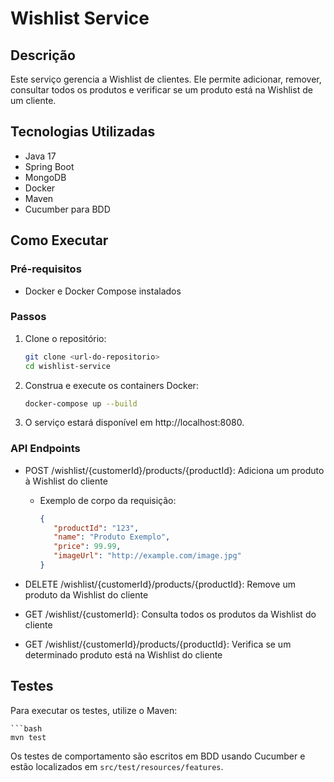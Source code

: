 # Wishlist Service

## Descrição

Este serviço gerencia a Wishlist de clientes. Ele permite adicionar, remover, consultar todos os produtos e verificar se um produto está na Wishlist de um cliente.

## Tecnologias Utilizadas

- Java 17
- Spring Boot
- MongoDB
- Docker
- Maven
- Cucumber para BDD

## Como Executar

### Pré-requisitos

- Docker e Docker Compose instalados

### Passos

1. Clone o repositório:
   ```bash
   git clone <url-do-repositorio>
   cd wishlist-service

2. Construa e execute os containers Docker:
    ```bash
    docker-compose up --build

3. O serviço estará disponível em http://localhost:8080.

### API Endpoints

+ POST /wishlist/{customerId}/products/{productId}: Adiciona um produto à Wishlist do cliente
  
   + Exemplo de corpo da requisição:
      ```json
      {
         "productId": "123",
         "name": "Produto Exemplo",
         "price": 99.99,
         "imageUrl": "http://example.com/image.jpg"
      }

+ DELETE /wishlist/{customerId}/products/{productId}: Remove um produto da Wishlist do cliente
+ GET /wishlist/{customerId}: Consulta todos os produtos da Wishlist do cliente
+ GET /wishlist/{customerId}/products/{productId}: Verifica se um determinado produto está na Wishlist do cliente


## Testes
Para executar os testes, utilize o Maven:

    ```bash
    mvn test

Os testes de comportamento são escritos em BDD usando Cucumber e estão localizados em `src/test/resources/features`.









